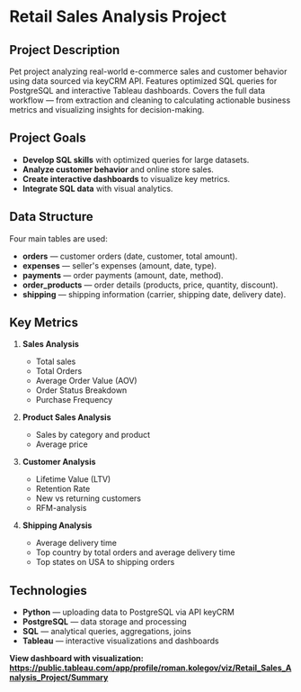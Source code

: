 # Retail Sales Analysis Project

## **Project Description**
Pet project analyzing real-world e-commerce sales and customer behavior using data sourced via keyCRM API. Features optimized SQL queries for PostgreSQL and interactive Tableau dashboards. Covers the full data workflow — from extraction and cleaning to calculating actionable business metrics and visualizing insights for decision-making.

## **Project Goals**
- **Develop SQL skills** with optimized queries for large datasets.
- **Analyze customer behavior** and online store sales.
- **Create interactive dashboards** to visualize key metrics.
- **Integrate SQL data** with visual analytics.

## **Data Structure**
Four main tables are used:  
- **orders** — customer orders (date, customer, total amount).
- **expenses** — seller's expenses (amount, date, type).  
- **payments** — order payments (amount, date, method).  
- **order_products** — order details (products, price, quantity, discount).  
- **shipping** — shipping information (carrier, shipping date, delivery date).  

## **Key Metrics**
1. **Sales Analysis**  
   - Total sales  
   - Total Orders  
   - Average Order Value (AOV) 
   - Order Status Breakdown
   - Purchase Frequency

2. **Product Sales Analysis**  
   - Sales by category and product  
   - Average price  

3. **Customer Analysis**  
   - Lifetime Value (LTV)  
   - Retention Rate  
   - New vs returning customers
   - RFM-analysis

4. **Shipping Analysis**  
   - Average delivery time  
   - Top country by total orders and average delivery time
   - Top states on USA to shipping orders

## **Technologies**
- **Python** — uploading data to PostgreSQL via API keyCRM
- **PostgreSQL** — data storage and processing  
- **SQL** — analytical queries, aggregations, joins  
- **Tableau** — interactive visualizations and dashboards

**View dashboard with visualization: 
https://public.tableau.com/app/profile/roman.kolegov/viz/Retail_Sales_Analysis_Project/Summary**
